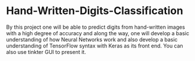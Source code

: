 # Hand-Written-Digits-Classification
By this project one will be able to predict digits from hand-written images with a high degree of accuracy and along the way, one will develop a basic understanding of how Neural Networks work and also develop a basic understanding of TensorFlow syntax with Keras as its front end. You can also use tinkter GUI to present it.
